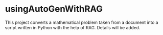 # usingAutoGenWithRAG
This project converts a mathematical problem taken from a document into a script written in Python with the help of RAG. Details will be added.
